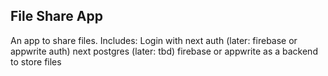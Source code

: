 ## File Share App

An app to share files. Includes:
Login with next auth (later: firebase or appwrite auth)
next postgres (later: tbd)
firebase or appwrite as a backend to store files